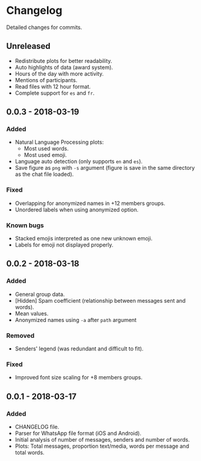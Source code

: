 # Changelog
Detailed changes for commits.
## Unreleased
- Redistribute plots for better readability.
- Auto highlights of data (award system).
- Hours of the day with more activity.
- Mentions of participants.
- Read files with 12 hour format.
- Complete support for `es` and `fr`.
## 0.0.3 - 2018-03-19
### Added
- Natural Language Processing plots:
  - Most used words.
  - Most used emoji.
- Language auto detection (only supports `en` and `es`).
- Save figure as `png` with `-s` argument (figure is save in the same directory as the chat file loaded).
### Fixed
- Overlapping for anonymized names in +12 members groups.
- Unordered labels when using anonymized option.
### Known bugs
- Stacked emojis interpreted as one new unknown emoji.
- Labels for emoji not displayed properly.
## 0.0.2 - 2018-03-18
### Added
- General group data.
- [Hidden] Spam coefficient (relationship between messages sent and words).
- Mean values.
- Anonymized names using `-a` after `path` argument
### Removed
- Senders' legend (was redundant and difficult to fit).
### Fixed
- Improved font size scaling for +8 members groups.
## 0.0.1 - 2018-03-17
### Added
- CHANGELOG file.
- Parser for WhatsApp file format (iOS and Android).
- Initial analysis of number of messages, senders and number of words.
- Plots: Total messages, proportion text/media, words per message and total words.
